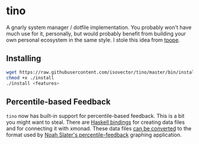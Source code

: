 # tino

A gnarly system manager / dotfile implementation. You probably won't have much
use for it, personally, but would probably benefit from building your own
personal ecosystem in the same style. I stole this idea from [tpope].

[tpope]: https://github.com/tpope/tpope



## Installing

```bash
wget https://raw.githubusercontent.com/isovector/tino/master/bin/install
chmod +x ./install
./install <features>
```



## Percentile-based Feedback

`tino` now has built-in support for percentile-based feedback. This is a bit you
might want to steal. There are [Haskell bindings][pcfb] for creating data files
and for connecting it with xmonad. These data files [can be converted][pcfbshow]
to the format used by [Noah Slater's percentile-feedback][nslater] graphing
application.

[pcfb]: https://github.com/isovector/tino/tree/master/.xmonad/src
[pcfbshow]: https://github.com/isovector/tino/blob/master/bin/pcfb-show
[nslater]: https://github.com/nslater/percentile-feedback

